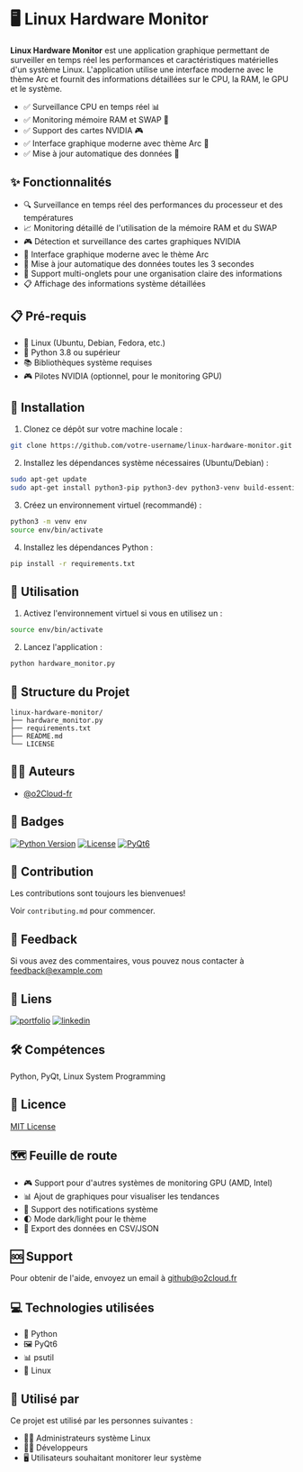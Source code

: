 # 🖥️ Linux Hardware Monitor

**Linux Hardware Monitor** est une application graphique permettant de surveiller en temps réel les performances et caractéristiques matérielles d'un système Linux. L'application utilise une interface moderne avec le thème Arc et fournit des informations détaillées sur le CPU, la RAM, le GPU et le système.

- ✅ Surveillance CPU en temps réel 📊
- ✅ Monitoring mémoire RAM et SWAP 💾
- ✅ Support des cartes NVIDIA 🎮
- ✅ Interface graphique moderne avec thème Arc 🎨
- ✅ Mise à jour automatique des données 🔄

## ✨ Fonctionnalités

- 🔍 Surveillance en temps réel des performances du processeur et des températures
- 📈 Monitoring détaillé de l'utilisation de la mémoire RAM et du SWAP
- 🎮 Détection et surveillance des cartes graphiques NVIDIA
- 🎨 Interface graphique moderne avec le thème Arc
- 🔄 Mise à jour automatique des données toutes les 3 secondes
- 📑 Support multi-onglets pour une organisation claire des informations
- 📋 Affichage des informations système détaillées

## 📋 Pré-requis

- 🐧 Linux (Ubuntu, Debian, Fedora, etc.)
- 🐍 Python 3.8 ou supérieur
- 📚 Bibliothèques système requises 
- 🎮 Pilotes NVIDIA (optionnel, pour le monitoring GPU)

## 🚀 Installation

1. Clonez ce dépôt sur votre machine locale :
```bash
git clone https://github.com/votre-username/linux-hardware-monitor.git
```

2. Installez les dépendances système nécessaires (Ubuntu/Debian) :
```bash
sudo apt-get update
sudo apt-get install python3-pip python3-dev python3-venv build-essential libxcb-xinerama0
```

3. Créez un environnement virtuel (recommandé) :
```bash
python3 -m venv env
source env/bin/activate
```

4. Installez les dépendances Python :
```bash
pip install -r requirements.txt
```

## 🎯 Utilisation

1. Activez l'environnement virtuel si vous en utilisez un :
```bash
source env/bin/activate
```

2. Lancez l'application :
```bash
python hardware_monitor.py
```

## 📂 Structure du Projet

```
linux-hardware-monitor/
├── hardware_monitor.py
├── requirements.txt
├── README.md
└── LICENSE
```

## 👨‍💻 Auteurs

- [@o2Cloud-fr](https://www.github.com/o2Cloud-fr)

## 🔖 Badges

[![Python Version](https://img.shields.io/badge/python-3.8%2B-blue.svg)]()
[![License](https://img.shields.io/badge/License-MIT-yellow.svg)]()
[![PyQt6](https://img.shields.io/badge/GUI-PyQt6-green.svg)]()

## 🤝 Contribution

Les contributions sont toujours les bienvenues!

Voir `contributing.md` pour commencer.

## 💬 Feedback

Si vous avez des commentaires, vous pouvez nous contacter à feedback@example.com

## 🔗 Liens

[![portfolio](https://img.shields.io/badge/my_portfolio-000?style=for-the-badge&logo=ko-fi&logoColor=white)](https://votre-portfolio.com/)
[![linkedin](https://img.shields.io/badge/linkedin-0A66C2?style=for-the-badge&logo=linkedin&logoColor=white)](https://www.linkedin.com/in/votre-profil/)

## 🛠️ Compétences

Python, PyQt, Linux System Programming

## 📝 Licence

[MIT License](LICENSE)

## 🗺️ Feuille de route

- 🎮 Support pour d'autres systèmes de monitoring GPU (AMD, Intel)
- 📊 Ajout de graphiques pour visualiser les tendances
- 🔔 Support des notifications système
- 🌓 Mode dark/light pour le thème
- 💾 Export des données en CSV/JSON

## 🆘 Support

Pour obtenir de l'aide, envoyez un email à github@o2cloud.fr

## 💻 Technologies utilisées

- 🐍 Python
- 🖼️ PyQt6
- 📊 psutil
- 🐧 Linux

## 👥 Utilisé par

Ce projet est utilisé par les personnes suivantes :
- 👨‍💻 Administrateurs système Linux
- 👩‍💻 Développeurs
- 🖥️ Utilisateurs souhaitant monitorer leur système
